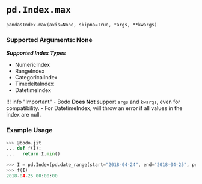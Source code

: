# `pd.Index.max`

`pandasIndex.max(axis=None, skipna=True, *args, **kwargs)`


### Supported Arguments: None

***Supported Index Types***

- NumericIndex
- RangeIndex
- CategoricalIndex
- TimedeltaIndex
- DatetimeIndex

!!! info "Important"
    - Bodo **Does Not** support `args` and `kwargs`, even for compatibility.
    - For DatetimeIndex, will throw an error if all values in the index are null.


### Example Usage

```py
>>> @bodo.jit
... def f(I):
...   return I.min()

>>> I = pd.Index(pd.date_range(start="2018-04-24", end="2018-04-25", periods=5))
>>> f(I)
2018-04-25 00:00:00
```

